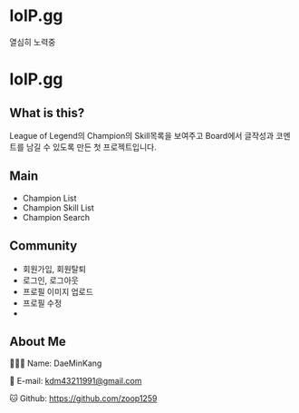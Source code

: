 # lolP.gg
열심히 노력중

lolP.gg
=======

What is this?
-------------
League of Legend의 Champion의 Skill목록을 보여주고
Board에서 글작성과 코멘트를 남길 수 있도록 만든 첫 프로젝트입니다.

Main
----
- Champion List
- Champion Skill List
- Champion Search

Community
---------
- 회원가입, 회원탈퇴
- 로그인, 로그아웃
- 프로필 이미지 업로드
- 프로필 수정
- 


About Me
--------
🙋🏻‍♂️ Name: DaeMinKang

📧 E-mail: <kdm43211991@gmail.com>

🐱 Github: <https://github.com/zoop1259>
